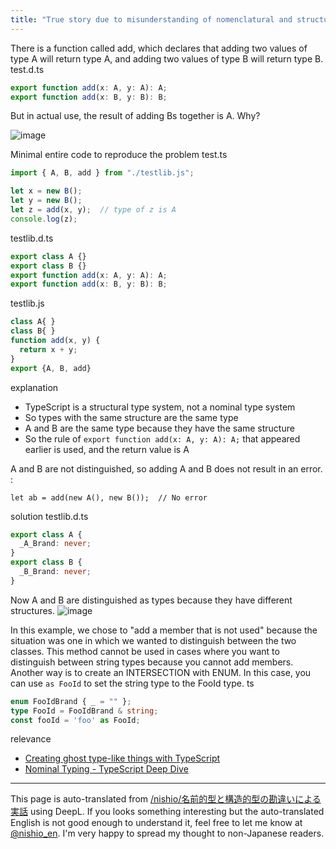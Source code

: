 ```yaml
---
title: "True story due to misunderstanding of nomenclatural and structural types"
---
```


There is a function called add, which declares that adding two values of type A will return type A, and adding two values of type B will return type B.
test.d.ts

```typescript
export function add(x: A, y: A): A;
export function add(x: B, y: B): B;
```

But in actual use, the result of adding Bs together is A. Why?

![image](https://gyazo.com/fc1d9dca9ea1ceedf5575090dc7d119f/thumb/1000)

Minimal entire code to reproduce the problem
test.ts

```typescript
import { A, B, add } from "./testlib.js";

let x = new B();
let y = new B();
let z = add(x, y);  // type of z is A
console.log(z);
```


testlib.d.ts

```typescript
export class A {}
export class B {}
export function add(x: A, y: A): A;
export function add(x: B, y: B): B;
```


testlib.js

```javascript
class A{ }
class B{ }
function add(x, y) {
  return x + y;
}
export {A, B, add}
```


explanation
- TypeScript is a structural type system, not a nominal type system
- So types with the same structure are the same type
- A and B are the same type because they have the same structure
- So the rule of `export function add(x: A, y: A): A;` that appeared earlier is used, and the return value is A

A and B are not distinguished, so adding A and B does not result in an error.
:

```
let ab = add(new A(), new B());  // No error
```


solution
testlib.d.ts

```typescript
export class A {
  _A_Brand: never;
}
export class B {
  _B_Brand: never;
}
```

Now A and B are distinguished as types because they have different structures.
![image](https://gyazo.com/7d13e82f4439f5fece41d74ac85a3224/thumb/1000)

In this example, we chose to "add a member that is not used" because the situation was one in which we wanted to distinguish between the two classes.
This method cannot be used in cases where you want to distinguish between string types because you cannot add members.
Another way is to create an INTERSECTION with ENUM. In this case, you can use `as FooId` to set the string type to the FooId type.
ts

```typescript
enum FooIdBrand { _ = "" };
type FooId = FooIdBrand & string;
const fooId = 'foo' as FooId;
```


relevance
- [Creating ghost type-like things with TypeScript](https://zenn.dev/f_subal/articles/phantom_type_in_typescript)
- [Nominal Typing - TypeScript Deep Dive](https://basarat.gitbook.io/typescript/main-1/nominaltyping)

---
This page is auto-translated from [/nishio/名前的型と構造的型の勘違いによる実話](https://scrapbox.io/nishio/名前的型と構造的型の勘違いによる実話) using DeepL. If you looks something interesting but the auto-translated English is not good enough to understand it, feel free to let me know at [@nishio_en](https://twitter.com/nishio_en). I'm very happy to spread my thought to non-Japanese readers.